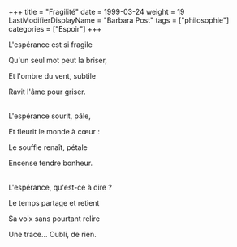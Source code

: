 +++
title = "Fragilité"
date = 1999-03-24
weight = 19
LastModifierDisplayName = "Barbara Post"
tags = ["philosophie"]
categories = ["Espoir"]
+++

L'espérance est si fragile

Qu'un seul mot peut la briser,

Et l'ombre du vent, subtile

Ravit l'âme pour griser.

 \
L'espérance sourit, pâle,

Et fleurit le monde à cœur :

Le souffle renaît, pétale

Encense tendre bonheur.

 \
L'espérance, qu'est-ce à dire ?

Le temps partage et retient

Sa voix sans pourtant relire

Une trace... Oubli, de rien.
